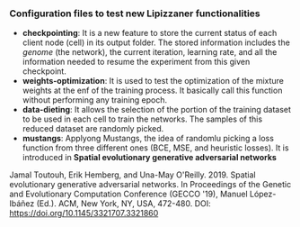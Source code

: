 ### Configuration files to test new Lipizzaner functionalities

- **checkpointing**: It is a new feature to store the current status of each client node (cell) in its output folder. The stored information includes the *genome* (the network), the current iteration, learning rate, and all the information needed to resume the experiment from this given checkpoint.
- **weights-optimization**: It is used to test the optimization of the mixture weights at the enf of the training process. It basically call this function without performing any training epoch.
- **data-dieting**: It allows the selection of the portion of the training dataset to be used in each cell to train the networks. The samples of this reduced dataset are randomly picked.
- **mustangs**: Applyong Mustangs, the idea of randomlu picking a loss function from three different ones (BCE, MSE, and heuristic losses). It is introduced in **Spatial evolutionary generative adversarial networks**


Jamal Toutouh, Erik Hemberg, and Una-May O'Reilly. 2019. Spatial evolutionary generative adversarial networks. In Proceedings of the Genetic and Evolutionary Computation Conference (GECCO '19), Manuel López-Ibáñez (Ed.). ACM, New York, NY, USA, 472-480. DOI: https://doi.org/10.1145/3321707.3321860

